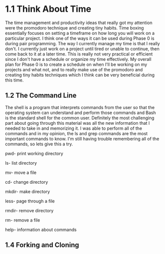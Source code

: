 # 1.1 Think About Time

The time management and productivity ideas that really got my attention were the promodoro technique and creating tiny habits. Time boxing essentially focuses on setting a timeframe on how long you will work on a particular project. I think one of the ways it can be used during Phase 0 is during pair programming. The way I currently manage my time is that I really don't. I currently just work on a project until tired or unable to continue, then come back to it at a later time. This is really not very practical or efficient since I don't have a schedule or organize my time effectively. My overall plan for Phase 0 is to create a schedule on when I'll be working on my projects and what not, and to really make use of the promodoro and creating tiny habits techniques which I think can be very beneficial during this time.

## 1.2 The Command Line

The shell is a program that interprets commands from the user so that the operating system can understand and perform those commands and Bash is the standard shell for the common user. Definitely the most challenging part about going through this material was all the new information that I needed to take in and memorizing it. I was able to perform all of the commands and in my opinion, the ls and grep commands are the most important commands to know. I'm still having trouble remembering all of the commands, so lets give this a try.

pwd- print working directory

ls- list directory

mv- move a file

cd- change directory

mkdir- make directory

less- page through a file

rmdir- remove directory

rm- remove a file

help- information about commands

## 1.4 Forking and Cloning